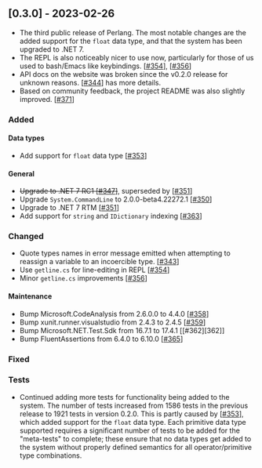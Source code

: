 ## [0.3.0] - 2023-02-26
- The third public release of Perlang. The most notable changes are the added
  support for the `float` data type, and that the system has been upgraded to
  .NET 7.
- The REPL is also noticeably nicer to use now, particularly for those of us
  used to bash/Emacs like keybindings. [[#354][354]], [[#356][356]]
- API docs on the website was broken since the v0.2.0 release for unknown
  reasons. [[#344][344]] has more details.
- Based on community feedback, the project README was also slightly improved.
  [[#371][371]]

### Added
#### Data types
- Add support for `float` data type [[#353][353]]

#### General
- ~~Upgrade to .NET 7 RC1 [[#347][347]]~~, superseded by [[#351][351]]
- Upgrade `System.CommandLine` to 2.0.0-beta4.22272.1 [[#350][350]]
- Upgrade to .NET 7 RTM [[#351][351]]
- Add support for `string` and `IDictionary` indexing [[#363][363]]

### Changed
* Quote types names in error message emitted when attempting to reassign a
  variable to an incoercible type. [[#343][343]]
* Use `getline.cs` for line-editing in REPL [[#354][354]]
* Minor `getline.cs` improvements [[#356][356]]

#### Maintenance
- Bump Microsoft.CodeAnalysis from 2.6.0.0 to 4.4.0 [[#358][358]]
- Bump xunit.runner.visualstudio from 2.4.3 to 2.4.5 [[#359][359]]
- Bump Microsoft.NET.Test.Sdk from 16.7.1 to 17.4.1 [[#362][362]]
- Bump FluentAssertions from 6.4.0 to 6.10.0 [[#365][365]]

### Fixed

### Tests
- Continued adding more tests for functionality being added to the system. The
  number of tests increased from 1586 tests in the previous release to 1921
  tests in version 0.2.0. This is partly caused by [[#353][353]], which added
  support for the `float` data type. Each primitive data type supported requires
  a significant number of tests to be added for the "meta-tests" to complete;
  these ensure that no data types get added to the system without properly
  defined semantics for all operator/primitive type combinations.

[343]: https://github.com/perlang-org/perlang/pull/343
[344]: https://github.com/perlang-org/perlang/pull/344
[347]: https://github.com/perlang-org/perlang/pull/347
[350]: https://github.com/perlang-org/perlang/pull/350
[351]: https://github.com/perlang-org/perlang/pull/351
[353]: https://github.com/perlang-org/perlang/pull/353
[354]: https://github.com/perlang-org/perlang/pull/354
[356]: https://github.com/perlang-org/perlang/pull/356
[358]: https://github.com/perlang-org/perlang/pull/358
[359]: https://github.com/perlang-org/perlang/pull/359
[363]: https://github.com/perlang-org/perlang/pull/363
[365]: https://github.com/perlang-org/perlang/pull/365
[371]: https://github.com/perlang-org/perlang/pull/371
